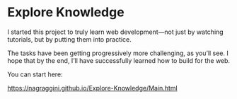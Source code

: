 # Explore Knowledge


I started this project to truly learn web development—not just by watching tutorials, but by putting them into practice. 

The tasks have been getting progressively more challenging, as you’ll see. I hope that by the end, I’ll have successfully learned how to build for the web.

You can start here:

https://nagraggini.github.io/Explore-Knowledge/Main.html
